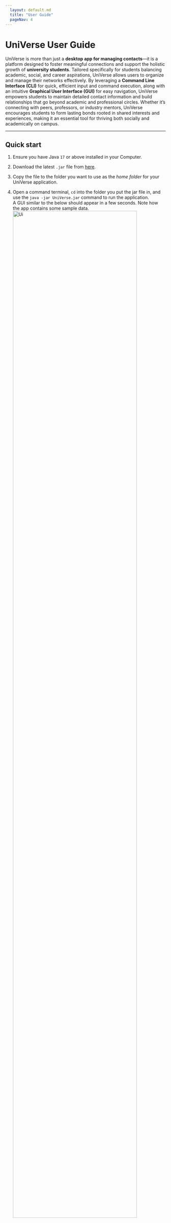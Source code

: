```yaml
---
  layout: default.md
  title: "User Guide"
  pageNav: 4
---
```


# UniVerse User Guide


UniVerse is more than just a **desktop app for managing contacts**—it is a platform designed to foster meaningful connections and support the holistic growth of **university students**. Tailored specifically for students balancing academic, social, and career aspirations, UniVerse allows users to organize and manage their networks effectively. By leveraging a **Command Line Interface (CLI)** for quick, efficient input and command execution, along with an intuitive **Graphical User Interface (GUI)** for easy navigation, UniVerse empowers students to maintain detailed contact information and build relationships that go beyond academic and professional circles. Whether it’s connecting with peers, professors, or industry mentors, UniVerse encourages students to form lasting bonds rooted in shared interests and experiences, making it an essential tool for thriving both socially and academically on campus.

<!-- * Table of Contents -->

<page-nav-print />

---

<div style="page-break-after: always;"></div>

## Quick start

1. Ensure you have Java `17` or above installed in your Computer.

2. Download the latest `.jar` file from [here](https://github.com/AY2425S1-CS2103T-T17-1/tp/releases).

3. Copy the file to the folder you want to use as the _home folder_ for your UniVerse application.

4. Open a command terminal, `cd` into the folder you put the jar file in, and use the `java -jar UniVerse.jar` command
   to run the application.<br>
   A GUI similar to the below should appear in a few seconds. Note how the app contains some sample data.<br>
   <img src="images/Ui.png" alt="Ui" style="width: 90%;">

5. Type the command in the command box and press Enter to execute it. e.g. typing **`help`** and pressing Enter will
   open the help window.<br>
   Some example commands you can try:

    - `list`: Lists all contacts.
    - `add n/John Doe p/98765432 e/johnd@example.com a/311, Clementi Ave 2, #02-25 u/NUS m/Computer Science b/13-12-2003`:
      Adds a contact named **John Doe** to the address book.

      <box type="info" seamless>
      
      **Note**: The `add` command supports **optional fields** such as:
        - `w/WORK_EXPERIENCE`: Specifies past work or internships (e.g., `w/Intern,Google,2023`).
        - `i/INTEREST`: Adds interests to a contact (e.g., `i/Photography`).
        - `t/TAG`: Tags to label the contact (e.g., `t/friends`).
      
      </box>

      These fields can be added to make contact information more detailed. Here’s an example with optional fields included:
      ```markdown
       add n/Alice Tan p/91234567 e/alice@example.com a/Blk 123 Clementi Ave 3, #05-10 u/NTU m/Engineering b/15-04-2000 w/Intern,Google,2023 i/Photography t/friend
      ```

    - `addi in/1 i/Reading`:
      Adds an interest called **Reading** to the contact at index 1.
    - `findu u/NUS`: Finds all contacts studying at **NUS**.
    - `findi i/Swimming`: Finds all contacts whose interests include **Swimming**.
    - `exit`: Exits the app.

6. Refer to the [Features](#features) below for details of each command.

---

<div style="page-break-after: always;"></div>

## Features

<box type="info" seamless>

**Notes about the command format:**<br>

- Words in `UPPER_CASE` are the parameters to be supplied by the user.<br>
  e.g. in `add n/NAME`, `NAME` is a parameter which can be used as `add n/John Doe`.

- Note that name cannot include prefixes that are already part of our commands.

- Items in square brackets are optional.<br>
  e.g `n/NAME [t/TAG]` can be used as `n/John Doe t/friend` or as `n/John Doe`.

- Items with `…`​ after them can be used multiple times including zero times.<br>
  e.g. `[t/TAG]…​` can be used as ` ` (i.e. 0 times), `t/friend`, `t/friend t/family` etc.

- Work experience parameter `[w/WORK_EXPERIENCE]` can only be used one time. <br>

- Parameters can be in any order.<br>
  e.g. if the command specifies `n/NAME p/PHONE_NUMBER`, `p/PHONE_NUMBER n/NAME` is also acceptable.

- Extraneous parameters for commands that do not take in parameters (such as `help`, `list`, `exit` and `clear`) will be ignored.<br>
  e.g. if the command specifies `help 123`, it will be interpreted as `help`.

- If you are using a PDF version of this document, be careful when copying and pasting commands that span multiple lines as space characters surrounding line-breaks may be omitted when copied over to the application.
  </box>

### Viewing help : `help`

Shows a message explaning how to access the help page.

![help message](images/helpMessage.png)

Format: `help`

<br>

### Adding a person: `add`

Adds a person to the address book.

Format:

```plaintext
add n/NAME p/PHONE_NUMBER e/EMAIL a/ADDRESS u/UNIVERSITY m/MAJOR b/BIRTHDATE [w/WORK_EXPERIENCE] [i/INTEREST]... [t/TAG]...
```

<box type="tip" seamless>

**Tip:** A person can have any number of interests and tags (including 0)
</box>

Parameters:

- `n/NAME`: Full name of the contact.
- `p/PHONE_NUMBER`: Numeric input of any length.
- `e/EMAIL`: Email address in `local-part@domain` format.
- `a/ADDRESS`: Contact's address.
- `u/UNIVERSITY`: University name. It is case-sensitive.
- `m/MAJOR`: Major or field of study.
- `b/BIRTHDATE`: Date of birth in `dd-mm-yyyy` format.
- `[w/WORK_EXPERIENCE]`: Work experience in the format `ROLE,COMPANY,YEAR`, where role, company and year are capitalised.
- `[i/INTEREST]...`: Interests of the contact.
- `[t/TAG]...`: Tags for categorization.

<box type="note" seamless>

**Note:** Contacts can have same names but different phone numbers
</box>

Examples:

```plaintext
add n/John Doe p/98765432 e/johnd@example.com a/311, Clementi Ave 2, #02-25 w/Intern,Google,2024 u/NUS m/Computer Science t/friends t/owesMoney i/swimming i/reading b/13-12-2003
```

```plaintext
add n/Betsy Crowe p/98765431 e/betsycrowe@example.com a/Bishan Street 22, #02-12 w/Intern,Meta,2024 u/NTU m/Computer Science t/classmate b/01-01-2001
```

<br>

### Adding fields to an existing contact

#### Adding Interests: `addi`

Adds interest(s) to an existing contact.

Format:

```plaintext
addi in/INDEX i/INTEREST...
```

- `in/INDEX`: Contact's position in the list.
- `i/INTEREST...`: Interests to add. Can add multiple interests. Note that length of interest can be 20 characters at most.
- **Note:** Only interests newly added (i.e.were originally not part of the contact's interest list) will be shown on the display message.

Example:

```plaintext
addi in/1 i/Swimming i/Cycling
```

<br>

#### Adding Work Experience: `addw`

Adds work experience to an existing contact.

Format:

```plaintext
addw in/INDEX w/ROLE,COMPANY,YEAR
```

- `in/INDEX`: Contact's position in the list.
- `w/ROLE,COMPANY,YEAR`: Work experience details.

Example:

```plaintext
addw in/1 w/Engineer,Google,2023
```

- `in/INDEX`: Index of contact user wishes to add work experience to. It needs to be a number from 1 to the total number of existing contacts in the contact list.
- `w/ROLE,COMPANY,YEAR`: Work experience details user wishes to add.
  - `ROLE`: Must be a single word without spaces and the first letter must be capitalized.
  - `COMPANY`: Must be a single word without spaces and the first letter must be capitalized.
  - `YEAR`: A four-digit year.
- **Note:** If the specified contact already has existing work experience, it will just be replaced by the user input.

Example:

```plaintext
addw in/1 w/Intern,Google,2024
```

- Adds the work experience `Intern,Google,2024` to the 1st person in the contact list.
  
<br>
<div style="page-break-after: always;"></div>

### Listing all persons : `list`

Shows a list of all persons in UniVerse.

Format:

```plaintext
list
```

<br>

### Editing a person : `edit`

Edits an existing person in UniVerse.

Format:

```plaintext
edit INDEX [n/NAME] [p/PHONE] [e/EMAIL] [a/ADDRESS] [t/TAG] [b/BIRTHDATE] [i/INTEREST] [w/WORK_EXPERIENCE] 
[m/MAJOR] [u/UNIVERSITY]…​
```

- **Index:**
  - Edits the person at the specified `INDEX`. The index refers to the index number shown in the displayed person list. The index **must be a positive integer** 1, 2, 3, …​
  - The index should not be longer than 1000. 
- **Updating Values:**
  - At least one of the optional fields must be provided.
  - Existing values will be updated to the input values.
- **Removing Optional Fields:**
  - `Interests`: If the edit command is executed with an empty `i/` field, it will remove the `interests` from the specified contact.
  - `Work Experience`: If the edit command is executed with an empty `w/` field, it will remove the `work experience` from the specified contact.
  - `Tag`: If the edit command is executed with an empty `t/` field, it will remove the `tag` from the specified contact.
**Note:** When editing tags, the existing tags of the person will be removed i.e adding of tags is not cumulative.

Examples:

```plaintext
edit 1 p/91234567 e/johndoe@example.com
```
- Edits the phone number and email address of the 1st person to be `91234567` and `johndoe@example.com` respectively.

```plaintext
edit 2 n/Betsy Crower t/
```
- Edits the name of the 2nd person to be `Betsy Crower` and clears all existing tags.

```plaintext
edit 3 i/
```
- Removes all interests from the third contact.

```plaintext
edit 4 w/
```
- Removes the work experience for the fourth contact.

<br>

### Finding contacts 
#### Locating persons by name: `find`

Finds persons whose names contain any of the given keywords.

Format:

```plaintext
find KEYWORD [MORE_KEYWORDS]
```

<box type="tip" seamless>

**Tip:** Type `list` to view the full list of contacts again.
</box>

- The search is case-insensitive. e.g `hans` will match `Hans`
- The order of the keywords does not matter. e.g. `Hans Bo` will match `Bo Hans`
- Only the name is searched.
- Only full words will be matched e.g. `Han` will not match `Hans`
- Persons matching at least one keyword will be returned (i.e. `OR` search).
  e.g. `Hans Bo` will return `Hans Gruber`, `Bo Yang`

Examples:

```plaintext
find John
```
- returns `john` and `John Doe`

```plaintext
find bob lee
```
- returns `Bob Chen`, `Catherine Lee`<br>

  <img src="images/findBobLeeResult.png" alt="result for 'find bob lee'" style="width: 80%;">

<br>

#### Finding Contacts by Interest: `findi`

Finds contacts with specific interests.

Format:

```plaintext
findi i/INTEREST
```

- `i/INTEREST`: Interest to search for. **Partial matches** are allowed, meaning any contact with an interest that partially matches the provided keyword will be listed.

Example: Finds contacts with the interest "swimming."
- **Exact Match**: 
```plaintext
findi i/swimming
```
- **Partial Match**: 
```plaintext
findi i/swim
```
<br>

<img src="images/findPplSwimming.png" alt="result for 'find i/swimming'" style="width: 80%;">

<br><br>

<box type="warning" seamless>

**Caution**:

Invalid Input: **Searching by multiple interests** is not supported and will trigger an error message:
```plaintext
Invalid command format! 
findi: Finds all persons whose interests contain the specified keyword (case-insensitive) and displays them as a list with index numbers.
Parameters: i/KEYWORD
```
Invalid formats:
```plaintext
findi i/reading i/swimming
```
```plaintext
findi i/reading,i/swimming
```
```plaintext
findi i/reading, i/swimming
```
```plaintext
findi i/reading swimming
```
```plaintext
findi i/reading,swimming
```
```plaintext
findi i/reading, swimming
```
</box>

<br>

#### Finding Contacts by Work Experience: `findw`

Finds contacts with specific work experiences based on **company** and optionally **role** and **year**.

Format:

```plaintext
findw w/ROLE,COMPANY,YEAR
```

- **`COMPANY`**: Required. The name of the company to search for.
- **`ROLE`**: Optional. The role or position held at the company (e.g., `Engineer`).
- **`YEAR`**: Optional. The year of employment at the company.

<box type="info" seamless>

**Note**: The fields `ROLE` and `YEAR` can be omitted, but `COMPANY` must always be specified.
</box>

Examples:

- Find all contacts who worked at Google:
  ```plaintext
  findw w/Google
  ```
- Find contacts who interned at Google:
  ```plaintext
  findw w/Intern,Google
  ```
- Find contacts who interned at Google in 2024:
  ```plaintext
  findw w/Intern,Google,2024
  ```

<br>

#### Finding Contacts by University: `findu`

Finds contacts with a specific university from the currently displayed list.

<box type="tip" seamless>

**Tip:** University name is case-sensitive.

</box>

Format:
```plaintext
findu u/UNIVERSITY
```

<box type="tip" seamless>

**Tip:** University name is case-sensitive.
</box>

- `u/UNIVERSITY`: The university to search for (case-sensitive). **Partial matches** are supported, allowing any contact with a university name that partially matches the keyword to be listed.

Example: Find contacts associated with SUTD.
- **Exact Match**:
```plaintext
findu u/SUTD
```
- **Partial Match**:
```plaintext
findu u/SUT
```

<box type="info" seamless>

**Note**:
The `findu` command operates based on the **current list of contacts displayed**. To ensure you search from the full contact list, type `list` before using `findu`. This refreshes the view to show all contacts, allowing `findu` to accurately filter contacts from the complete data set.

</box>

**Example Workflow**:
1. Type `list` to display all contacts.
2. Use `findu u/NUS` to filter and show only contacts from NUS.

<br>

#### Finding Contacts by Major: `findm`

Finds contacts with a specific major from the currently displayed list.

Format:

```plaintext
findm m/MAJOR
```

- `m/MAJOR`: Major or field of study. **Partial matches** are supported, so any contact with a major that partially matches the provided keyword will be included.

Example: Finds contacts with the major "Computer Science"
- **Exact Match**:
```plaintext
findm m/Computer Science
```
- **Partial Match**:
```plaintext
findm m/Comp
```
<img src="images/findPplCS.png" alt="result for 'findm m/Computer Science'" style="width: 80%;">


<br><br>

### Deleting a person : `delete`

Deletes the specified person from the address book.

```plaintext
delete INDEX
```

- Deletes the person at the specified `INDEX`.
- The index refers to the index number shown in the displayed person list.
- The index **must be a positive integer** 1, 2, 3, …​

Examples:

- `list` followed by `delete 2` deletes the 2nd person in the address book.
- `find Betsy` followed by `delete 1` deletes the 1st person in the results of the `find` command.

<br>

### Clearing all entries : `clear`

Clears all entries from the address book.

```plaintext
clear
```
<br>

### Exiting the program : `exit`

Exits the program.

```plaintext
exit
```

<br>

## Data Management

### Saving the data

UniVerse data are saved in the hard disk automatically after any command that changes the data. There is no need to save manually.

### Editing the data file

UniVerse data are saved automatically as a JSON file `[JAR file location]/data/UniVerse.json`. Advanced users are welcome to update data directly by editing that data file.

<box type="warning" seamless>

**Caution:**
If your changes to the data file makes its format invalid, UniVerse will discard all data and start with an empty data file at the next run. Hence, it is recommended to take a backup of the file before editing it.<br>
Furthermore, certain edits can cause the UniVerse to behave in unexpected ways (e.g., if a value entered is outside the acceptable range). Therefore, edit the data file only if you are confident that you can update it correctly.
</box>

### Archiving data files `[coming in v2.0]`

_Details coming soon ..._

---

<div style="page-break-after: always;"></div>

## FAQ

**Q**: How do I transfer my data to another Computer?<br>
**A**: Install the app in the other computer and overwrite the empty data file it creates with the file that contains the data of your previous UniVerse home folder.

---

## Known issues


1. **When using multiple screens**, if you move the application to a secondary screen, and later switch to using only the primary screen, the GUI will open off-screen. The remedy is to delete the `preferences.json` file created by the application before running the application again.
2. **If you minimize the Help Window** and then run the `help` command (or use the `Help` menu, or the keyboard shortcut `F1`) again, the original Help Window will remain minimized, and no new Help Window will appear. The remedy is to manually restore the minimized Help Window.
3. **Major and University Field Validation**:
    - The application currently allows numbers-only input for the **major** and **university** fields (e.g., `m/12345` or `u/9876`), which is unintended.
    - **Limitation**: The app does not restrict users from entering numerical values or potential module codes as majors and universities.
    - **Planned Solution**: We plan to introduce stricter input validation to prevent numbers-only entries for these fields in future versions.
4. **After deleting fields in json data file**, upon running the Universe app, the address book returned is empty but without an error message.
5. **When adding a new contact**, the `birthday` field is compulsory and it is allowed to be a date in the future.
6. **When adding `interests` to contacts**, running the `addi` command with multiple `in/` prefixes (e.g., `addi in/1 in/2 i/interest`), only the contact specified by the last index will receive the newly added interest. Therefore, users should specify only one `in/` prefix to avoid ambiguity.
7. **When adding `work experience` to contacts**, `year` is allowed to be in the future.
---

## Glossary

- **CLI (Command Line Interface)**: A user interface that allows interaction with the application through text-based commands, enabling quick and efficient data entry and command execution.

- **GUI (Graphical User Interface)**: The visual component of the application that users interact with. It includes buttons, panels, and other visual elements to make navigation easier.

- **Keyword**: A word or phrase used to search for or filter contacts within the app (e.g., an interest or university name in search commands).

- **Index**: The numerical identifier assigned to each contact in the list, used in commands such as `delete 1` or `edit 2` to specify which contact is being referenced.

- **Tag**: A label attached to a contact for categorization and easy filtering. Tags help organize contacts based on shared attributes or groups.

- **University**: The name of the institution where a contact is studying or has studied. This field helps users find and connect with peers from specific universities.

- **Major**: The field of study that a contact is pursuing or has completed. It helps users find contacts within the same academic field.

- **Work Experience**: Information detailing a contact’s professional experience, formatted as `role,company,year` (e.g., `Intern,Google,2023`).

- **Interest**: A hobby or activity that a contact is interested in, used to connect with others who share similar interests.

- **Find Command**: A command used to filter and display contacts based on specific criteria (e.g., `findu`, `findm`, `findi`, `findw`).

- **Alphanumeric**: Refers to characters that are either letters (A-Z, a-z) or numbers (0-9). It may include symbols such as underscores (_) and hyphens (-) in certain contexts, but generally excludes special characters unless specified.

- **Case-Insensitive**: A search term or keyword that matches regardless of whether it is in uppercase or lowercase (e.g., `findu u/nus` matches both "NUS" and "nus").

- **Partial Match**: A feature in some commands where the search does not require an exact match of the keyword, but can find results that contain the keyword as part of a longer string (e.g., `findm m/Comp` could match "Computer Science" and "Computer Engineering").

---

## Command Summary
| Action                                      | Format, Examples                                                                                                                                                                                                                                                                                       |
|---------------------------------------------|--------------------------------------------------------------------------------------------------------------------------------------------------------------------------------------------------------------------------------------------------------------------------------------------------------|
| **Add new contact**                         | `add n/NAME p/PHONE_NUMBER e/EMAIL a/ADDRESS u/UNIVERSITY m/MAJOR b/BIRTHDATE [w/WORK_EXPERIENCE] [i/INTEREST]... [t/TAG]...`<br> e.g., `add n/Alice Tan p/91234567 e/alice@example.com a/Blk 123 Clementi Ave 3, #05-10 u/NTU m/Engineering b/15-04-2000 w/Intern,Google,2023 i/Photography t/friend` |
| **Add Interests to existing contact**       | `addi in/INDEX i/INTEREST...` <br> e.g., `addi in/1 i/Swimming`                                                                                                                                                                                                                                        |
| **Add Work Experience to existing contact** | `addw in/INDEX w/ROLE,COMPANY,YEAR` <br> e.g., `addw in/1 w/Intern,Google,2023`                                                                                                                                                                                                                        |
| **Delete a contact**                        | `delete INDEX` <br> e.g., `delete 3`                                                                                                                                                                                                                                                                   |
| **Edit an existing contact**                | `edit INDEX [n/NAME] [p/PHONE_NUMBER] [e/EMAIL] [a/ADDRESS] [u/UNIVERSITY] [m/MAJOR] [b/BIRTHDATE] [w/WORK_EXPERIENCE] [i/INTEREST]... [t/TAG]...` <br> e.g., `edit 2 n/James Lee e/jameslee@example.com`                                                                                              |
| **Delete all contacts**                     | `clear`                                                                                                                                                                                                                                                                                                |
| **Find by Name**                            | `find KEYWORD [MORE_KEYWORDS]`<br> e.g., `find James Jake`                                                                                                                                                                                                                                             |
| **Find by Interest**                        | `findi i/INTEREST` <br> e.g., `findi i/Swimming`                                                                                                                                                                                                                                                       |
| **Find by Work Experience**                 | `findw w/[ROLE],COMPANY,[YEAR]` <br> e.g., `findw w/Engineer,Google`, `findw w/Google`, `findw w/Google,2024`                                                                                                                                                                                          |
| **Find by University**                      | `findu u/UNIVERSITY` <br> e.g., `findu u/NUS`                                                                                                                                                                                                                                                          |
| **Find by Major**                           | `findm m/MAJOR` <br> e.g., `findm m/Computer Science`                                                                                                                                                                                                                                                  |
| **List all contacts**                       | `list`                                                                                                                                                                                                                                                                                                 |
| **Help**                                    | `help`                                                                                                                                                                                                                                                                                                 |
| **Exit the application**                    | `exit`                                                                                                                                                                                                                                                                                                 |

